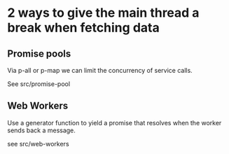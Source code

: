# 2 ways to give the main thread a break when fetching data

## Promise pools

Via p-all or p-map we can limit the concurrency of service calls.

See src/promise-pool

## Web Workers

Use a generator function to yield a promise that resolves when the worker sends back a message.

see src/web-workers
